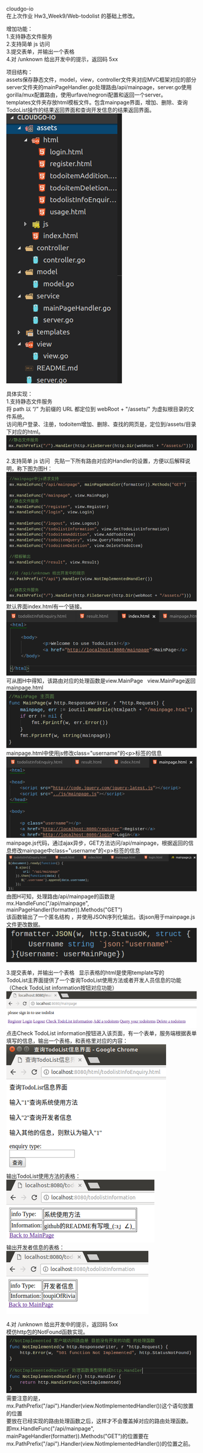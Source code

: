 cloudgo-io  
在上次作业 Hw3_Week9/Web-todolist 的基础上修改。  

增加功能：  
1.支持静态文件服务  
2.支持简单 js 访问  
3.提交表单，并输出一个表格  
4.对 /unknown 给出开发中的提示，返回码 5xx  

项目结构：  
assets保存静态文件，model，view，controller文件夹对应MVC框架对应的部分  
server文件夹的mainPageHandler.go处理路由/api/mainpage，server.go使用gorilla/mux配置路由，使用urfave/negroni配置和返回一个server。  
templates文件夹存放html模板文件。包含mainpage界面，增加、删除、查询TodoList操作的结果返回界面和查询开发信息的结果返回界面。  
![](Printscreens/fileStruct.png)  

具体实现：  
1.支持静态文件服务  
将 path 以 “/” 为前缀的 URL 都定位到 webRoot + "/assets/" 为虚拟根目录的文件系统。  
访问用户登录、注册，todoitem增加、删除、查找的网页是，定位到/assets/目录下对应的html。  
![](Printscreens/staticfile.png)  

2.支持简单 js 访问  
先贴一下所有路由对应的Handler的设置，方便以后解释说明，称下图为图H：  
![](Printscreens/allhandler.png)  
默认界面index.html有一个链接。  
![](Printscreens/indexpage.png)  
可从图H中得知，该路由对应的处理函数是view.MainPage   
view.MainPage返回mainpage.html  
![](Printscreens/writeMainpage.png)
mainpage.html中使用js修改class="username"的&lt;p&gt;标签的信息  
![](Printscreens/MainPage.png)
mainpage.js代码，通过ajax异步，GET方法访问/api/mainpage，根据返回的信息修改mainpage中class="username"的&lt;p&gt;标签的信息  
![](Printscreens/mainpagejs.png)
由图H可知，处理路由/api/mainpage的函数是  
mx.HandleFunc("/api/mainpage", mainPageHandler(formatter)).Methods("GET")  
该函数输出了一个匿名结构 ，并使用JSON序列化输出。该json用于mainpage.js文件更改数据。  
![](Printscreens/apitestfunc.png)

3.提交表单，并输出一个表格  
显示表格的html是使用template写的  
TodoList主界面提供了一个查询TodoList使用方法或者开发人员信息的功能（Check TodoList information按钮对应功能）  
![](Printscreens/browsermainpage.png)  
点击Check TodoList information按钮进入该页面，有一个表单，服务端根据表单填写的信息，输出一个表格，和表格里对应的内容：  
![](Printscreens/CheckTodoListinformation.png)  
输出TodoList使用方法的表格：  
![](Printscreens/systemusage.png)  
输出开发者信息的表格：  
![](Printscreens/developerInfo.png)  

4.对 /unknown 给出开发中的提示，返回码 5xx  
模仿http包的NotFound函数实现。  
![](Printscreens/notimplement.png)  
需要注意的是，mx.PathPrefix("/api").Handler(view.NotImplementedHandler())这个语句放置的位置  
要放在已经实现的路由处理函数之后，这样才不会覆盖掉对应的路由处理函数。  
即mx.HandleFunc("/api/mainpage", mainPageHandler(formatter)).Methods("GET")的位置要在  
mx.PathPrefix("/api").Handler(view.NotImplementedHandler())的位置之前。
